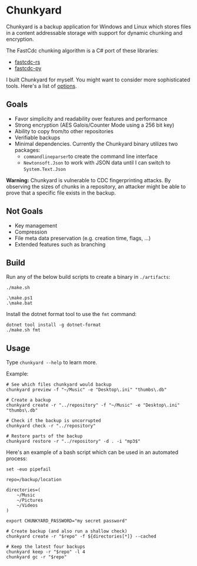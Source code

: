 # Chunkyard

Chunkyard is a backup application for Windows and Linux which stores files in a
content addressable storage with support for dynamic chunking and encryption.

The FastCdc chunking algorithm is a C# port of these libraries:

- [fastcdc-rs](https://github.com/nlfiedler/fastcdc-rs)
- [fastcdc-py](https://github.com/titusz/fastcdc-py)

I built Chunkyard for myself. You might want to consider more sophisticated
tools. Here's a list of [options](https://github.com/restic/others).

## Goals

- Favor simplicity and readability over features and performance
- Strong encryption (AES Galois/Counter Mode using a 256 bit key)
- Ability to copy from/to other repositories
- Verifiable backups
- Minimal dependencies. Currently the Chunkyard binary utilizes two packages:
  - `commandlineparser`to create the command line interface
  - `Newtonsoft.Json` to work with JSON data until I can switch to
    `System.Text.Json`

**Warning:** Chunkyard is vulnerable to CDC fingerprinting attacks. By observing
the sizes of chunks in a repository, an attacker might be able to prove that a
specific file exists in the backup.

## Not Goals

- Key management
- Compression
- File meta data preservation (e.g. creation time, flags, ...)
- Extended features such as branching

## Build

Run any of the below build scripts to create a binary in `./artifacts`:

``` shell
./make.sh

.\make.ps1
.\make.bat
```

Install the dotnet format tool to use the `fmt` command:

``` shell
dotnet tool install -g dotnet-format
./make.sh fmt
```

## Usage

Type `chunkyard --help` to learn more.

Example:

``` shell
# See which files chunkyard would backup
chunkyard preview -f "~/Music" -e "Desktop\.ini" "thumbs\.db"

# Create a backup
chunkyard create -r "../repository" -f "~/Music" -e "Desktop\.ini" "thumbs\.db"

# Check if the backup is uncorrupted
chunkyard check -r "../repository"

# Restore parts of the backup
chunkyard restore -r "../repository" -d . -i "mp3$"
```

Here's an example of a bash script which can be used in an automated process:

``` shell
set -euo pipefail

repo=/backup/location

directories=(
    ~/Music
    ~/Pictures
    ~/Videos
)

export CHUNKYARD_PASSWORD="my secret password"

# Create backup (and also run a shallow check)
chunkyard create -r "$repo" -f ${directories[*]} --cached

# Keep the latest four backups
chunkyard keep -r "$repo" -l 4
chunkyard gc -r "$repo"
```
